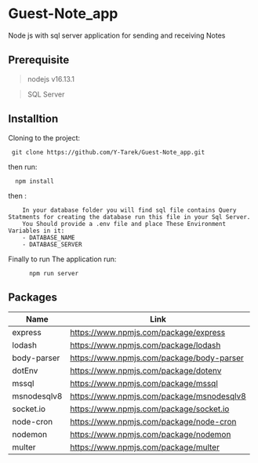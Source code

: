 # Guest-Note_app
Node js with sql server  application for sending and receiving Notes
## Prerequisite
>nodejs v16.13.1 

>SQL Server


## Installtion
   Cloning to the project: 
  
     git clone https://github.com/Y-Tarek/Guest-Note_app.git
   
   then run: 
      
      npm install 
      
   then :
      
        In your database folder you will find sql file contains Query Statments for creating the database run this file in your Sql Server.
        You Should provide a .env file and place These Environment Variables in it:
        - DATABASE_NAME
        - DATABASE_SERVER
        
     
   Finally to run The application run:
        
          npm run server
          
    
   ## Packages
   
   
   Name | Link
 ------------ | -------------
express | https://www.npmjs.com/package/express
lodash | https://www.npmjs.com/package/lodash
body-parser | https://www.npmjs.com/package/body-parser
dotEnv | https://www.npmjs.com/package/dotenv
mssql  |  https://www.npmjs.com/package/mssql
msnodesqlv8 | https://www.npmjs.com/package/msnodesqlv8
socket.io | https://www.npmjs.com/package/socket.io
node-cron | https://www.npmjs.com/package/node-cron
nodemon | https://www.npmjs.com/package/nodemon
multer | https://www.npmjs.com/package/multer

        
    
    
